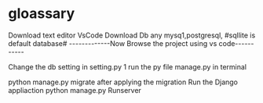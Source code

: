 # gloassary
Download  text editor  VsCode
Download Db any mysq1,postgresql,
#sqllite is default database#
-------------Now Browse the project using vs code-----------

Change the db setting in setting.py
1 run the  py file manage.py
  in terminal
  
  python manage.py migrate
  after applying the migration
  Run the Django appliaction
  python manage.py Runserver
